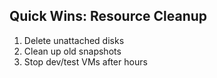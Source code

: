 ## Quick Wins: Resource Cleanup

1. Delete unattached disks
2. Clean up old snapshots
3. Stop dev/test VMs after hours